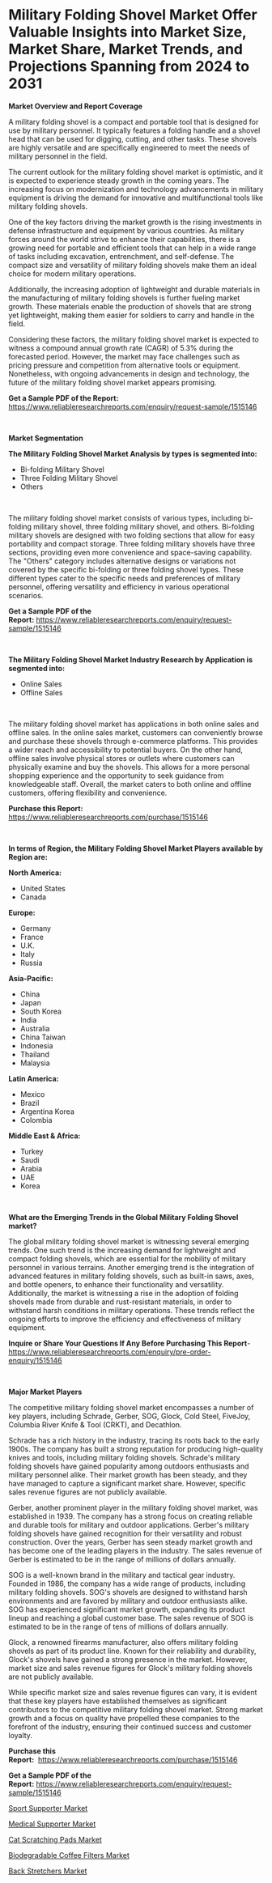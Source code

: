 <p><h1>Military Folding Shovel Market Offer Valuable Insights into Market Size, Market Share, Market Trends, and Projections Spanning from 2024 to 2031</h1></p><p><strong>Market Overview and Report Coverage</strong></p>
<p><p>A military folding shovel is a compact and portable tool that is designed for use by military personnel. It typically features a folding handle and a shovel head that can be used for digging, cutting, and other tasks. These shovels are highly versatile and are specifically engineered to meet the needs of military personnel in the field.</p><p>The current outlook for the military folding shovel market is optimistic, and it is expected to experience steady growth in the coming years. The increasing focus on modernization and technology advancements in military equipment is driving the demand for innovative and multifunctional tools like military folding shovels.</p><p>One of the key factors driving the market growth is the rising investments in defense infrastructure and equipment by various countries. As military forces around the world strive to enhance their capabilities, there is a growing need for portable and efficient tools that can help in a wide range of tasks including excavation, entrenchment, and self-defense. The compact size and versatility of military folding shovels make them an ideal choice for modern military operations.</p><p>Additionally, the increasing adoption of lightweight and durable materials in the manufacturing of military folding shovels is further fueling market growth. These materials enable the production of shovels that are strong yet lightweight, making them easier for soldiers to carry and handle in the field.</p><p>Considering these factors, the military folding shovel market is expected to witness a compound annual growth rate (CAGR) of 5.3% during the forecasted period. However, the market may face challenges such as pricing pressure and competition from alternative tools or equipment. Nonetheless, with ongoing advancements in design and technology, the future of the military folding shovel market appears promising.</p></p>
<p><strong>Get a Sample PDF of the Report:</strong> <a href="https://www.reliableresearchreports.com/enquiry/request-sample/1515146">https://www.reliableresearchreports.com/enquiry/request-sample/1515146</a></p>
<p>&nbsp;</p>
<p><strong>Market Segmentation</strong></p>
<p><strong>The Military Folding Shovel Market Analysis by types is segmented into:</strong></p>
<p><ul><li>Bi-folding Military Shovel</li><li>Three Folding Military Shovel</li><li>Others</li></ul></p>
<p>&nbsp;</p>
<p><p>The military folding shovel market consists of various types, including bi-folding military shovel, three folding military shovel, and others. Bi-folding military shovels are designed with two folding sections that allow for easy portability and compact storage. Three folding military shovels have three sections, providing even more convenience and space-saving capability. The "Others" category includes alternative designs or variations not covered by the specific bi-folding or three folding shovel types. These different types cater to the specific needs and preferences of military personnel, offering versatility and efficiency in various operational scenarios.</p></p>
<p><strong>Get a Sample PDF of the Report:</strong>&nbsp;<a href="https://www.reliableresearchreports.com/enquiry/request-sample/1515146">https://www.reliableresearchreports.com/enquiry/request-sample/1515146</a></p>
<p>&nbsp;</p>
<p><strong>The Military Folding Shovel Market Industry Research by Application is segmented into:</strong></p>
<p><ul><li>Online Sales</li><li>Offline Sales</li></ul></p>
<p>&nbsp;</p>
<p><p>The military folding shovel market has applications in both online sales and offline sales. In the online sales market, customers can conveniently browse and purchase these shovels through e-commerce platforms. This provides a wider reach and accessibility to potential buyers. On the other hand, offline sales involve physical stores or outlets where customers can physically examine and buy the shovels. This allows for a more personal shopping experience and the opportunity to seek guidance from knowledgeable staff. Overall, the market caters to both online and offline customers, offering flexibility and convenience.</p></p>
<p><strong>Purchase this Report:</strong>&nbsp; <a href="https://www.reliableresearchreports.com/purchase/1515146">https://www.reliableresearchreports.com/purchase/1515146</a></p>
<p>&nbsp;</p>
<p><strong>In terms of Region, the Military Folding Shovel Market Players available by Region are:</strong></p>
<p>
    <p> <strong> North America: </strong>
        <ul>
            <li>United States</li>
            <li>Canada</li>
        </ul>
        </p> 
    <p> <strong> Europe: </strong>
        <ul>
            <li>Germany</li>
            <li>France</li>
            <li>U.K.</li>
            <li>Italy</li>
            <li>Russia</li>
        </ul>
        </p> 
    <p> <strong> Asia-Pacific: </strong>
        <ul>
            <li>China</li>
            <li>Japan</li>
            <li>South Korea</li>
            <li>India</li>
            <li>Australia</li>
            <li>China Taiwan</li>
            <li>Indonesia</li>
            <li>Thailand</li>
            <li>Malaysia</li>
        </ul>
        </p> 
    <p> <strong> Latin America: </strong>
        <ul>
            <li>Mexico</li>
            <li>Brazil</li>
            <li>Argentina Korea</li>
            <li>Colombia</li>
        </ul>
        </p> 
    <p> <strong> Middle East & Africa: </strong>
        <ul>
            <li>Turkey</li>
            <li>Saudi</li>
            <li>Arabia</li>
            <li>UAE</li>
            <li>Korea</li>
        </ul>
    </p>
    </p>
<p>&nbsp;</p>
<p><strong>What are the Emerging Trends in the Global Military Folding Shovel market?</strong></p>
<p><p>The global military folding shovel market is witnessing several emerging trends. One such trend is the increasing demand for lightweight and compact folding shovels, which are essential for the mobility of military personnel in various terrains. Another emerging trend is the integration of advanced features in military folding shovels, such as built-in saws, axes, and bottle openers, to enhance their functionality and versatility. Additionally, the market is witnessing a rise in the adoption of folding shovels made from durable and rust-resistant materials, in order to withstand harsh conditions in military operations. These trends reflect the ongoing efforts to improve the efficiency and effectiveness of military equipment.</p></p>
<p><strong>Inquire or Share Your Questions If Any Before Purchasing This Report</strong>- <a href="https://www.reliableresearchreports.com/enquiry/pre-order-enquiry/1515146">https://www.reliableresearchreports.com/enquiry/pre-order-enquiry/1515146</a></p>
<p>&nbsp;</p>
<p><strong>Major Market Players</strong></p>
<p><p>The competitive military folding shovel market encompasses a number of key players, including Schrade, Gerber, SOG, Glock, Cold Steel, FiveJoy, Columbia River Knife & Tool (CRKT), and Decathlon. </p><p>Schrade has a rich history in the industry, tracing its roots back to the early 1900s. The company has built a strong reputation for producing high-quality knives and tools, including military folding shovels. Schrade's military folding shovels have gained popularity among outdoors enthusiasts and military personnel alike. Their market growth has been steady, and they have managed to capture a significant market share. However, specific sales revenue figures are not publicly available.</p><p>Gerber, another prominent player in the military folding shovel market, was established in 1939. The company has a strong focus on creating reliable and durable tools for military and outdoor applications. Gerber's military folding shovels have gained recognition for their versatility and robust construction. Over the years, Gerber has seen steady market growth and has become one of the leading players in the industry. The sales revenue of Gerber is estimated to be in the range of millions of dollars annually.</p><p>SOG is a well-known brand in the military and tactical gear industry. Founded in 1986, the company has a wide range of products, including military folding shovels. SOG's shovels are designed to withstand harsh environments and are favored by military and outdoor enthusiasts alike. SOG has experienced significant market growth, expanding its product lineup and reaching a global customer base. The sales revenue of SOG is estimated to be in the range of tens of millions of dollars annually.</p><p>Glock, a renowned firearms manufacturer, also offers military folding shovels as part of its product line. Known for their reliability and durability, Glock's shovels have gained a strong presence in the market. However, market size and sales revenue figures for Glock's military folding shovels are not publicly available.</p><p>While specific market size and sales revenue figures can vary, it is evident that these key players have established themselves as significant contributors to the competitive military folding shovel market. Strong market growth and a focus on quality have propelled these companies to the forefront of the industry, ensuring their continued success and customer loyalty.</p></p>
<p><strong>Purchase this Report:</strong>&nbsp;&nbsp;<a href="https://www.reliableresearchreports.com/purchase/1515146">https://www.reliableresearchreports.com/purchase/1515146</a></p>
<p></p>
<p><strong>Get a Sample PDF of the Report:</strong>&nbsp;<a href="https://www.reliableresearchreports.com/enquiry/request-sample/1515146">https://www.reliableresearchreports.com/enquiry/request-sample/1515146</a></p>
<p><p><a href="https://github.com/dzharov81/Market-Research-Report-List-2/blob/main/sport-supporter-market.md">Sport Supporter Market</a></p><p><a href="https://github.com/scarol104/Market-Research-Report-List-2/blob/main/medical-supporter-market.md">Medical Supporter Market</a></p><p><a href="https://github.com/abdelrhmankishk22/Market-Research-Report-List-2/blob/main/cat-scratching-pads-market.md">Cat Scratching Pads Market</a></p><p><a href="https://github.com/deliacustodio40/Market-Research-Report-List-2/blob/main/biodegradable-coffee-filters-market.md">Biodegradable Coffee Filters Market</a></p><p><a href="https://github.com/maliyahmorrow6654/Market-Research-Report-List-2/blob/main/back-stretchers-market.md">Back Stretchers Market</a></p></p>